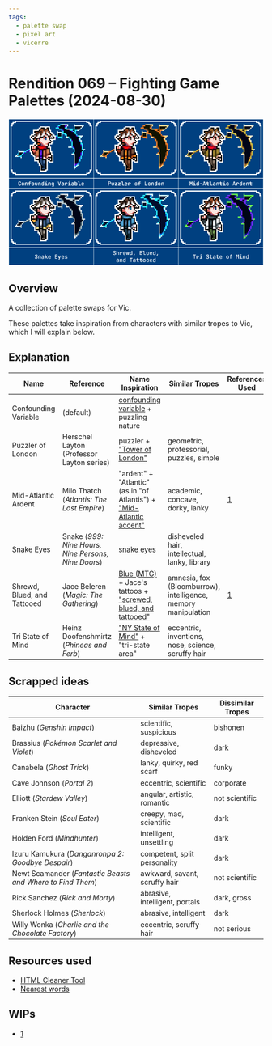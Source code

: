 ```yaml
---
tags:
  - palette swap
  - pixel art
  - vicerre
---
```


# Rendition 069 – Fighting Game Palettes (2024-08-30)

<img src="assets/2024-08-30_image-208.png">

## Overview

A collection of palette swaps for Vic.

These palettes take inspiration from characters with similar tropes to Vic, which I will explain below.

## Explanation

| Name                        | Reference                                           | Name Inspiration                                                                                                                                               | Similar Tropes                                                | References Used                                                                      |
| --------------------------- | --------------------------------------------------- | -------------------------------------------------------------------------------------------------------------------------------------------------------------- | ------------------------------------------------------------- | ------------------------------------------------------------------------------------ |
| Confounding Variable        | (default)                                           | [confounding variable](https://en.wikipedia.org/wiki/Confounding) + puzzling nature                                                                            |                                                               |                                                                                      |
| Puzzler of London           | Herschel Layton (Professor Layton series)           | puzzler + ["Tower of London"](https://en.wikipedia.org/wiki/Tower_of_London)                                                                                   | geometric, professorial, puzzles, simple                      |
| Mid-Atlantic Ardent         | Milo Thatch (_Atlantis: The Lost Empire_)           | "ardent" + "Atlantic" (as in "of Atlantis") + ["Mid-Atlantic accent"](https://en.wikipedia.org/wiki/Mid-Atlantic_accent)                                       | academic, concave, dorky, lanky                               | [1](https://www.youtube.com/watch?v=YQwwDhTE3kY)                                     |
| Snake Eyes                  | Snake (_999: Nine Hours, Nine Persons, Nine Doors_) | [snake eyes](https://en.wiktionary.org/wiki/snake_eyes)                                                                                                        | disheveled hair, intellectual, lanky, library                 |
| Shrewd, Blued, and Tattooed | Jace Beleren (_Magic: The Gathering_)               | [Blue (MTG)](https://mtg.fandom.com/wiki/Blue) + Jace's tattoos + ["screwed, blued, and tattooed"](https://en.wiktionary.org/wiki/screwed,_blued_and_tattooed) | amnesia, fox (Bloomburrow), intelligence, memory manipulation | [1](https://mtg.fandom.com/wiki/Jace_Beleren?so=search&file=Jace%2C_Mirror_Mage.jpg) |
| Tri State of Mind           | Heinz Doofenshmirtz (_Phineas and Ferb_)            | ["NY State of Mind"](https://en.wikipedia.org/wiki/N.Y._State_of_Mind) + "tri-state area"                                                                      | eccentric, inventions, nose, science, scruffy hair            |

## Scrapped ideas

| Character                                                  | Similar Tropes                 | Dissimilar Tropes |
| ---------------------------------------------------------- | ------------------------------ | ----------------- |
| Baizhu (_Genshin Impact_)                                  | scientific, suspicious         | bishonen          |
| Brassius (_Pokémon Scarlet and Violet_)                    | depressive, disheveled         | dark              |
| Canabela (_Ghost Trick_)                                   | lanky, quirky, red scarf       | funky             |
| Cave Johnson (_Portal 2_)                                  | eccentric, scientific          | corporate         |
| Elliott (_Stardew Valley_)                                 | angular, artistic, romantic    | not scientific    |
| Franken Stein (_Soul Eater_)                               | creepy, mad, scientific        | dark              |
| Holden Ford (_Mindhunter_)                                 | intelligent, unsettling        | dark              |
| Izuru Kamukura (_Danganronpa 2: Goodbye Despair_)          | competent, split personality   | dark              |
| Newt Scamander (_Fantastic Beasts and Where to Find Them_) | awkward, savant, scruffy hair  | not scientific    |
| Rick Sanchez (_Rick and Morty_)                            | abrasive, intelligent, portals | dark, gross       |
| Sherlock Holmes (_Sherlock_)                               | abrasive, intelligent          | dark              |
| Willy Wonka (_Charlie and the Chocolate Factory_)          | eccentric, scruffy hair        | not serious       |

## Resources used

- [HTML Cleaner Tool](https://htmlcsscleaner.com/)
- [Nearest words](http://hakank.org/nearest_words/index.html)

## WIPs

- [1](https://cdn.discordapp.com/attachments/1208868988851847168/1279272707732672543/image.png)

